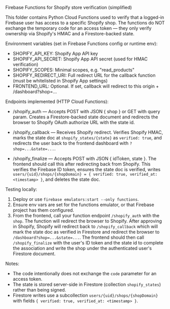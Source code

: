 Firebase Functions for Shopify store verification (simplified)

This folder contains Python Cloud Functions used to verify that a logged-in Firebase user has access to a specific Shopify shop. The functions do NOT exchange the temporary code for an access token — they only verify ownership via Shopify's HMAC and a Firestore-backed state.

Environment variables (set in Firebase Functions config or runtime env):

- SHOPIFY_API_KEY: Shopify App API key
- SHOPIFY_API_SECRET: Shopify App API secret (used for HMAC verification)
- SHOPIFY_SCOPES: Minimal scopes, e.g. "read_products"
- SHOPIFY_REDIRECT_URI: Full redirect URL for the callback function (must be whitelisted in Shopify App settings)
- FRONTEND_URL: Optional. If set, callback will redirect to this origin + /dashboard?shop=...

Endpoints implemented (HTTP Cloud Functions):

- /shopify_auth — Accepts POST with JSON { shop } or GET with query param. Creates a Firestore-backed state document and redirects the browser to Shopify OAuth authorize URL with the state id.

- /shopify_callback — Receives Shopify redirect. Verifies Shopify HMAC, marks the state doc at `shopify_states/{state}` as `verified: true`, and redirects the user back to the frontend dashboard with `?shop=...&state=...`.

- /shopify_finalize — Accepts POST with JSON { idToken, state }. The frontend should call this after redirecting back from Shopify. This verifies the Firebase ID token, ensures the state doc is verified, writes `users/{uid}/shops/{shopDomain} = { verified: true, verified_at: <timestamp> }`, and deletes the state doc.

Testing locally:

1. Deploy or use `firebase emulators:start --only functions`.
2. Ensure env vars are set for the functions emulator, or that Firebase project has them configured.
3. From the frontend, call your function endpoint `/shopify_auth` with the `shop`. The function will redirect the browser to Shopify. After approving in Shopify, Shopify will redirect back to `/shopify_callback` which will mark the state doc as verified in Firestore and redirect the browser to `/dashboard?shop=...&state=...`. The frontend should then call `/shopify_finalize` with the user's ID token and the state id to complete the association and write the shop under the authenticated user's Firestore document.

Notes:

- The code intentionally does not exchange the `code` parameter for an access token.
- The state is stored server-side in Firestore (collection `shopify_states`) rather than being signed.
- Firestore writes use a subcollection `users/{uid}/shops/{shopDomain}` with fields `{ verified: true, verified_at: <timestamp> }`.
